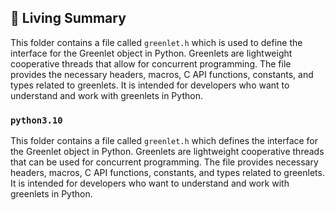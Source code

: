 

<!-- Living README Summary -->
## 🌳 Living Summary

This folder contains a file called `greenlet.h` which is used to define the interface for the Greenlet object in Python. Greenlets are lightweight cooperative threads that allow for concurrent programming. The file provides the necessary headers, macros, C API functions, constants, and types related to greenlets. It is intended for developers who want to understand and work with greenlets in Python.


### `python3.10`

This folder contains a file called `greenlet.h` which defines the interface for the Greenlet object in Python. Greenlets are lightweight cooperative threads that can be used for concurrent programming. The file provides necessary headers, macros, C API functions, constants, and types related to greenlets. It is intended for developers who want to understand and work with greenlets in Python.

<!-- Living README Summary -->